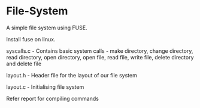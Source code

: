 # File-System
A simple file system using FUSE.

Install fuse on linux. 

syscalls.c - Contains basic system calls -  make directory, change directory, read directory, open directory, open file, read file, write file, delete directory and delete file

layout.h - Header file for the layout of our file system

layout.c - Initialising file system

Refer report for compiling commands

